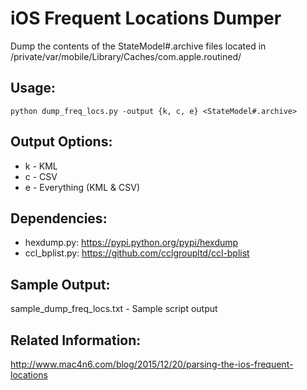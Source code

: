 # iOS Frequent Locations Dumper
Dump the contents of the StateModel#.archive files located in /private/var/mobile/Library/Caches/com.apple.routined/

## Usage:
`python dump_freq_locs.py -output {k, c, e} <StateModel#.archive>`

## Output Options:
* k - KML
* c - CSV
* e - Everything (KML & CSV)

## Dependencies:      
* hexdump.py: https://pypi.python.org/pypi/hexdump    
* ccl_bplist.py: https://github.com/cclgroupltd/ccl-bplist

## Sample Output:
sample_dump_freq_locs.txt - Sample script output

## Related Information:
http://www.mac4n6.com/blog/2015/12/20/parsing-the-ios-frequent-locations
